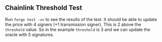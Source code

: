 ## Chainlink Threshold Test

Run `forge test -vv` to see the results of the test. It should be able to update the price with 4 signers (+1 transmission signer). This is 2 above the `threshold` value. So in the example `threshold` is 3 and we can update the oracle with 5 signatures.
